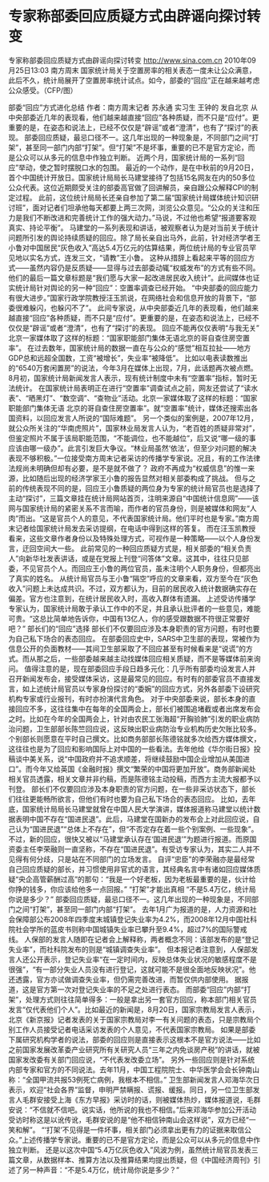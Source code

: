 # 专家称部委回应质疑方式由辟谣向探讨转变

专家称部委回应质疑方式由辟谣向探讨转变
http://www.sina.com.cn  2010年09月25日13:03  南方周末
国家统计局关于空置房率的相关表态一度未让公众满意，此后不久，统计局展开了空置房率统计试点。如今，部委的“回应”正在越来越考虑公众感受。（CFP/图）

部委“回应”方式进化总结
作者：南方周末记者 苏永通 实习生 王钟的 发自北京
从中央部委近几年的表现看，他们越来越直接“回应”各种质疑，而不只是“应付”。更重要的是，在姿态和说法上，已经不仅仅是“辟谣”或者“澄清”，也有了“探讨”的表现。
部委回应质疑，最忌口径不一。这几年出现的一种现象是，不同部门之间“打架”，甚至同一部门内部“打架”。但“打架”不是坏事，重要的已不是官方定论，而是公众可以从多元的信息中作独立判断。
近两个月，国家统计局的一系列“回应”举动，使之暂时摆脱口水的包围。
最近的一个动作，是在中秋前的9月20日，首个中国统计开放日。国家统计局局长马建堂接待了包括15名网友在内的50多位公众代表。这位近期颇受关注的部委高官做了回讲解员，亲自跟公众解释CPI的制定过程。
此前，这位统计局局长还亲自参加了第二届“国家统计局媒体统计知识研讨班”，面对记者们坦承他每天都要上两三次网，浏览公众意见。“公众的关注和压力是我们不断改进和完善统计工作的强大动力。”马说，不过他也希望“报道要客观真实、持论平衡”。
马建堂的一系列表现和讲话，被观察者认为是对当前关于统计问题所引发的舆论持续质疑的回应。除了局长亲自出马外，此前，针对经济学者王小鲁对中国居民“灰色收入”高达5.4万亿元的估算结果，两位统计局的专业官员罕见地以实名方式，连发三文，“请教”王小鲁。
这种从措辞上看起来平等的回应方式——虽然内容仍是反质疑——显得与过去部委动辄“权威发布”的方式有些不同。他们的最后一篇文章标题是“我们愿与大家一起改进居民收入统计”。此间媒体也证实统计局针对舆论的另一种“回应”：空置率调查已经开始。
“中央部委的回应能力有很大进步。”国家行政学院教授汪玉凯说，在网络社会和信息开放的背景下，“部委很难躲闪，也躲闪不了”。
此间专家说，从中央部委近几年的表现看，他们越来越直接“回应”各种质疑，而不只是“应付”。更重要的是，在姿态和说法上，已经不仅仅是“辟谣”或者“澄清”，也有了“探讨”的表现。
回应不能再仅仅表明“与我无关”
北京一家媒体取了这样的标题：“国家职能部门集体无语北京的哥自查住房空置率”。
在过去数年，国家统计局的数据一直在与公众的“感觉”相互拉扯——地方GDP总和远超全国数，工资“被增长”，失业率“被降低”。
比如以电表读数推出的“6540万套闲置房”的说法，今年3月在媒体上出现，7月，此话题再次被点燃。8月初，国家统计局新闻发言人表示，现有统计制度中未有“空置率”指标，暂时无法统计。
在国家统计局表明正在进行“空置率”调查试点之前，网友还尝试了“读水表”、“晒黑灯”、“数空调”、“查物业”活动。北京一家媒体取了这样的标题：“国家职能部门集体无语 北京的哥自查住房空置率”。就“空置率”统计，媒体还搜索出各国资料，以回应发言人所说的“国际难题”。
另一个类似的案例是，2007年12月，就公众所关注的“华南虎照片”，国家林业局发言人认为，“老百姓的质疑非常对”，但鉴定照片不属于该局职能范围，“不能调位，也不能越位”，后又说“哪一级的事应该由哪一级办”。此言引发巨大争议。“林业局虽然‘依法’，但至少对问题的解决表现不够积极。”一位接受南方周末记者采访的传播学专家说。况且，有的工作法律法规尚未明确但却有必要，是不是就不做了？
政府不再成为“权威信息”的惟一来源，比如随后出现的经济学家王小鲁的报告显然对相关部委构成了挑战。
但与之前的传统表现不同的是，回应王小鲁质疑的两位身为专家的统计局官员也是选择了主动“探讨”，三篇文章挂在统计局网站首页，注明来源自“中国统计信息网”——该网与国家统计局的紧密关系不言而喻，而作者的官员身份，则是被媒体和网友“人肉”而出。“这是官员个人的意见，不代表国家统计局。他们平时也是专家。”南方周末记者给国家统计局发去采访提纲，在电话中得到这样的答复。
而在汪玉凯教授看来，这些文章作者身份以及特殊处理方式，可视作是一种策略——以个人身份发言，迂回空间大一些。
此前常见的一种回应质疑方式是，相关部委的“相关负责人”向新华社发表讲话，或是在党报上刊登“问答体”文章。这其中，往往只见部委，不见官员个人。而回应王小鲁的两位官员，虽未注明个人职务身份，但都亮出了真实的姓名。
从统计局官员与王小鲁“隔空”呼应的文章来看，双方至今在“灰色收入”问题上未达成共识。不过，双方都认为，目前的居民收入统计数据确实存在偏差。官方也注意到，在统计居民收入时，高收入群体有遗漏。
上述受访传播学专家认为，国家统计局敢于承认工作中的不足，并且承认批评者的一些意见，难能可贵。“这总比简单地告诉你，中国有13亿人，你的感受跟数据不符很正常要好吧？”
部长们的“回应”选择
部长们不仅要回应涉及本身职责的官方问题，有时也要为自己私下场合的表态回应。
在部委回应史中，SARS中卫生部的表现，常被作为信息公开的负面教材——其间卫生部采取了不回应甚至有时候看来是“说谎”的方式。而从那之后，一些部委越来越主动找媒体回应相关质疑，而不是等媒体前来询问。
值得注意的是，现在部委回应手段日趋多元化：几乎所有部委均设发言人并召开新闻发布会，接受媒体采访，这是最常见的回应。有时有的部委官员不直接发言，如上述统计局官员以专家身份探讨的“委婉”的回应方式，另外各部委下设研究机构专家或行业报刊，有时亦扮演代言角色。
对于中央部委来说，部长本身的直接回应不多，这往往集中在每年的全国两会上，部长们被围追堵截或者出席发布会之时。比如在今年的全国两会上，针对由农民工张海超“开胸验肺”引发的职业病防治问题，卫生部部长陈竺回应说，这反映出职业病防治专业机构历史欠账比较多。
个别部长则愿意在平时自己撰文。比如商务部部长陈德铭就多次给西方媒体撰文，这往往也是为了回应和影响国际上对中国的一些看法。去年他给《华尔街日报》投稿谈中美关系，说“中国政府并不追求顺差，将继续鼓励中国企业增加从美国进口”。而今年又给英国《金融时报》撰文“繁荣的中国将更加开放”。商务部新闻处相关官员透露，相关文章并非约稿，而是陈德铭主动投稿，而西方主流大报都予以刊登。
部长们不仅要回应涉及本身职责的官方问题，在一些非采访状态下，部长们往往更能畅所欲言，但他们有时也要为自己私下场合的表态回应。
比如，去年底，国家统计局局长马建堂就曾在中国人民大学演讲，媒体报道称马建堂以统计数据表明中国不存在“国进民退”。此后，马建堂在国新办的发布会上对此回应说，自己认为“国进民退”“总体上不存在”，但“不否定存在着一些个别案例、一些现象”。
不过，新的回应，很快又被以“马建堂承认存在‘国进民退’”为题进行报道。而原国资委主任李荣融则一直坚称，不存在“国进民退”。有受访专家认为，其实二人并不见得有何分歧，只是站在不同部门的立场发言。
自评“忠臣”的李荣融亦是最经常自己回应质疑的部长，并习惯使用非官式的语言，其经典名言中有诸如回应媒体质疑“央企高管薪酬过高”的那句：“我是一个好老板，因为老板最重要的是，伙计给你挣的钱多，你应该给他多一点回报。”
“打架”才能出真相
“不是5.4万亿，统计局你说是多少？”
部委回应质疑，最忌口径不一。这几年出现的一种现象是，不同部门之间“打架”，甚至同一部门内部“打架”。
去年1月广为报道的是，人力资源和社会保障部公布2008年四季度末城镇登记失业率为4.2%，而2008年12月中国社科院社会学所的蓝皮书则称中国城镇失业率已攀升至9.4%，超过7%的国际警戒线。
人保部的发言人随即在记者会上解释称，两者概念不同：该部发布的是“登记失业率”，而社科院发布的则是“城镇调查失业率”。
但本报记者注意到，人保部发言人还公开表示，登记失业率“在一定时间内，反映总体失业状况的敏感程度不是很强”，“有一部分失业人员没有进行登记，这就可能不是很全面地反映状况”。他还透露，官方亦试做调查失业率，但仍需完善改进，而暂仅供内部使用。
据报道，这是官方第一次对登记失业率的不足之处进行表态。
而部委“回应”内部“打架”，处理方式则往往简单得多：一般是拿出另一套官方回应，称本部门相关官员发言“仅代表他们个人”。比如最近的新闻是，8月20日，国家宗教局发言人表示，北京《新京报》记者发表的关于国家宗教局对李一有关问题的表态，只是宗教局个别工作人员接受记者电话采访发表的个人意见，不代表国家宗教局。
如果是部委下属研究机构学者的说法，部委的回应则是直接表示这根本不是官方说法——比如之前国家发展改革委产业研究所有关研究人员“三年之内免谈房产税”的讲话，就被国家发改委有关部门回应说，“不代表发改委立场”。
另外一些回应则是针对系统内部专家和官方的不同说法。去年11月，中国工程院院士、中华医学会会长钟南山称：“全国甲流共报53例死亡病例，我根本不相信。”
卫生部新闻发言人邓海华次日表示，欢迎“社会各界”监督，申明严禁瞒报、谎报、缓报。同日，另一位卫生部发言人毛群安接受上海《东方早报》采访时的话，则被媒体热炒，媒体报道说，毛群安说：“不信就不信吧。说实话，他所说的我也不相信。”后来邓海华参加公开活动受访时称这是以讹传讹，毛群安说的是“他不相信钟南山会这样说”，双方已经“一笑和解”。
“‘打架’不见得是一件坏事，相关部门必须拿出更有力的证据来取信公众。”上述传播学专家说。重要的已不是官方定论，而是公众可以从多元的信息中作独立判断。
还是以这次中国“5.4万亿灰色收入”风波为例，虽然统计局官员发表三篇文章，从数据样本、推算方法以及推算结果均提出质疑，但《中国经济周刊》引述了另一种声音：“不是5.4万亿，统计局你说是多少？”

